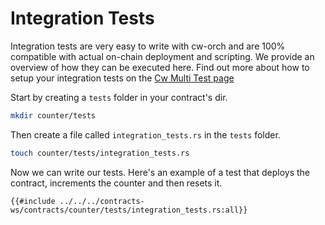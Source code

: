 # Integration Tests

Integration tests are very easy to write with cw-orch and are 100% compatible with actual on-chain deployment and scripting. We provide an overview of how they can be executed here. Find out more about how to setup your integration tests on the [Cw Multi Test page](../integrations/cw-multi-test.md)

Start by creating a `tests` folder in your contract's dir.

```bash
mkdir counter/tests
```

Then create a file called `integration_tests.rs` in the `tests` folder.

```bash
touch counter/tests/integration_tests.rs
```

Now we can write our tests. Here's an example of a test that deploys the contract, increments the counter and then resets it.

```rust,ignore
{{#include ../../../contracts-ws/contracts/counter/tests/integration_tests.rs:all}}
```
